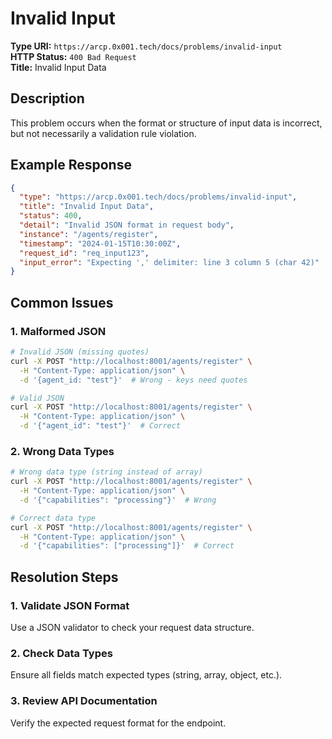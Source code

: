 # Invalid Input

**Type URI:** `https://arcp.0x001.tech/docs/problems/invalid-input`  
**HTTP Status:** `400 Bad Request`  
**Title:** Invalid Input Data

## Description

This problem occurs when the format or structure of input data is incorrect, but not necessarily a validation rule violation.

## Example Response

```json
{
  "type": "https://arcp.0x001.tech/docs/problems/invalid-input",
  "title": "Invalid Input Data",
  "status": 400,
  "detail": "Invalid JSON format in request body",
  "instance": "/agents/register",
  "timestamp": "2024-01-15T10:30:00Z",
  "request_id": "req_input123",
  "input_error": "Expecting ',' delimiter: line 3 column 5 (char 42)"
}
```

## Common Issues

### 1. Malformed JSON
```bash
# Invalid JSON (missing quotes)
curl -X POST "http://localhost:8001/agents/register" \
  -H "Content-Type: application/json" \
  -d '{agent_id: "test"}'  # Wrong - keys need quotes

# Valid JSON
curl -X POST "http://localhost:8001/agents/register" \
  -H "Content-Type: application/json" \
  -d '{"agent_id": "test"}'  # Correct
```

### 2. Wrong Data Types
```bash
# Wrong data type (string instead of array)
curl -X POST "http://localhost:8001/agents/register" \
  -H "Content-Type: application/json" \
  -d '{"capabilities": "processing"}'  # Wrong

# Correct data type
curl -X POST "http://localhost:8001/agents/register" \
  -H "Content-Type: application/json" \
  -d '{"capabilities": ["processing"]}'  # Correct
```

## Resolution Steps

### 1. Validate JSON Format
Use a JSON validator to check your request data structure.

### 2. Check Data Types
Ensure all fields match expected types (string, array, object, etc.).

### 3. Review API Documentation
Verify the expected request format for the endpoint.